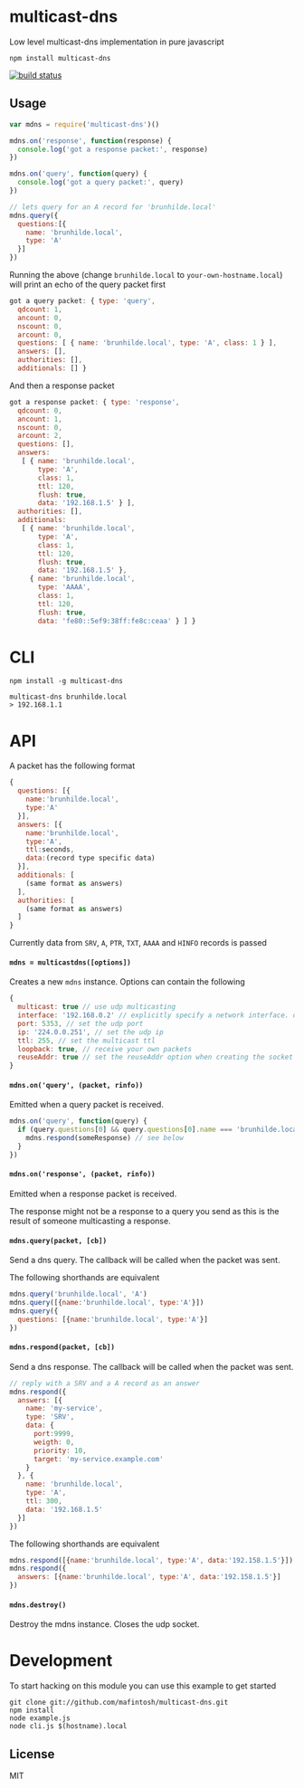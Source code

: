 # multicast-dns

Low level multicast-dns implementation in pure javascript

```
npm install multicast-dns
```

[![build status](http://img.shields.io/travis/mafintosh/multicast-dns.svg?style=flat)](http://travis-ci.org/mafintosh/multicast-dns)

## Usage

``` js
var mdns = require('multicast-dns')()

mdns.on('response', function(response) {
  console.log('got a response packet:', response)
})

mdns.on('query', function(query) {
  console.log('got a query packet:', query)
})

// lets query for an A record for 'brunhilde.local'
mdns.query({
  questions:[{
    name: 'brunhilde.local',
    type: 'A'
  }]
})
```

Running the above (change `brunhilde.local` to `your-own-hostname.local`) will print an echo of the query packet first

``` js
got a query packet: { type: 'query',
  qdcount: 1,
  ancount: 0,
  nscount: 0,
  arcount: 0,
  questions: [ { name: 'brunhilde.local', type: 'A', class: 1 } ],
  answers: [],
  authorities: [],
  additionals: [] }
```

And then a response packet

``` js
got a response packet: { type: 'response',
  qdcount: 0,
  ancount: 1,
  nscount: 0,
  arcount: 2,
  questions: [],
  answers:
   [ { name: 'brunhilde.local',
       type: 'A',
       class: 1,
       ttl: 120,
       flush: true,
       data: '192.168.1.5' } ],
  authorities: [],
  additionals:
   [ { name: 'brunhilde.local',
       type: 'A',
       class: 1,
       ttl: 120,
       flush: true,
       data: '192.168.1.5' },
     { name: 'brunhilde.local',
       type: 'AAAA',
       class: 1,
       ttl: 120,
       flush: true,
       data: 'fe80::5ef9:38ff:fe8c:ceaa' } ] }
```


# CLI

```
npm install -g multicast-dns
```

```
multicast-dns brunhilde.local
> 192.168.1.1
```

# API

A packet has the following format

``` js
{
  questions: [{
    name:'brunhilde.local',
    type:'A'
  }],
  answers: [{
    name:'brunhilde.local',
    type:'A',
    ttl:seconds,
    data:(record type specific data)
  }],
  additionals: [
    (same format as answers)
  ],
  authorities: [
    (same format as answers)
  ]
}
```

Currently data from `SRV`, `A`, `PTR`, `TXT`, `AAAA` and `HINFO` records is passed

#### `mdns = multicastdns([options])`

Creates a new `mdns` instance. Options can contain the following

``` js
{
  multicast: true // use udp multicasting
  interface: '192.168.0.2' // explicitly specify a network interface. defaults to all
  port: 5353, // set the udp port
  ip: '224.0.0.251', // set the udp ip
  ttl: 255, // set the multicast ttl
  loopback: true, // receive your own packets
  reuseAddr: true // set the reuseAddr option when creating the socket (requires node >=0.11.13)
}
```

#### `mdns.on('query', (packet, rinfo))`

Emitted when a query packet is received.

``` js
mdns.on('query', function(query) {
  if (query.questions[0] && query.questions[0].name === 'brunhilde.local') {
    mdns.respond(someResponse) // see below
  }
})
```

#### `mdns.on('response', (packet, rinfo))`

Emitted when a response packet is received.

The response might not be a response to a query you send as this
is the result of someone multicasting a response.

#### `mdns.query(packet, [cb])`

Send a dns query. The callback will be called when the packet was sent.

The following shorthands are equivalent

``` js
mdns.query('brunhilde.local', 'A')
mdns.query([{name:'brunhilde.local', type:'A'}])
mdns.query({
  questions: [{name:'brunhilde.local', type:'A'}]
})
```

#### `mdns.respond(packet, [cb])`

Send a dns response. The callback will be called when the packet was sent.

``` js
// reply with a SRV and a A record as an answer
mdns.respond({
  answers: [{
    name: 'my-service',
    type: 'SRV',
    data: {
      port:9999,
      weigth: 0,
      priority: 10,
      target: 'my-service.example.com'
    }
  }, {
    name: 'brunhilde.local',
    type: 'A',
    ttl: 300,
    data: '192.168.1.5'
  }]
})
```

The following shorthands are equivalent

``` js
mdns.respond([{name:'brunhilde.local', type:'A', data:'192.158.1.5'}])
mdns.respond({
  answers: [{name:'brunhilde.local', type:'A', data:'192.158.1.5'}]
})
```

#### `mdns.destroy()`

Destroy the mdns instance. Closes the udp socket.

# Development

To start hacking on this module you can use this example to get started

```
git clone git://github.com/mafintosh/multicast-dns.git
npm install
node example.js
node cli.js $(hostname).local
```

## License

MIT
